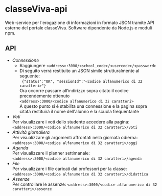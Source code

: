 # classeViva-api
Web-service per l'erogazione di informazioni in formato JSON tramite API esterne del portale classeViva. 
Software dipendente da Node.js e moduli npm.

## API

* *Connessione*
  * Raggiungere `<address>:3000/<school_code>/<usercode>/<password>`
  * Di seguito verrà restituito un JSON simile strutturalmente al seguente:<br />
    ` {"status":"OK", "sessionId":"<codice alfanumerico di 32 caratteri>"}` <br />
    Ora occorre passare all'indirizzo sopra citato il codice precendemente ottenuto<br />
    `<address>:3000/<codice alfanumerico di 32 caratteri>`<br />
    A questo punto si è stabilita una connessione e la pagina sopra citata restituirà il nome dell'alunno e la scuola frequentante
* *Voti*<br />
  Per visualizzare i voti dello studente accedere alla pagina:<br />
  `<address>:3000/<codice alfanumerico di 32 caratteri>/voti`
* *Attività giornaliera*<br />
	Per visualizzare gli argomenti affrontati nella giornata odierna:<br />
  `<address>:3000/<codice alfanumerico di 32 caratteri>/oggi`
* *Agenda*<br />
  Per visualizzare il planner settimanale:<br />
  `<address>:3000/<codice alfanumerico di 32 caratteri>/agenda`
* *File*<br />
  Per visualizzare i file caricati dai professori per la classe:<br />
  `<address>:3000/<codice alfanumerico di 32 caratteri>/didattica`
* *Assenze*<br />
  Per controllare le assenze:
  `<address>:3000/<codice alfanumerico di 32 caratteri>/assenze`

